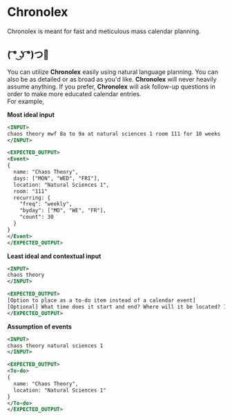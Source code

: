 # Chronolex
Chronolex is meant for fast and meticulous mass calendar planning. 

## ( ͡° ͜ʖ ͡°)つ📱
You can utilize **Chronolex** easily using natural language planning. You can also be as detailed or as broad as you'd like. **Chronolex** will never heavily assume anything. If you prefer, **Chronolex** will ask follow-up questions in order to make more educated calendar entries.  
For example, 

__Most ideal input__
```xml
<INPUT>
chaos theory mwf 8a to 9a at natural sciences 1 room 111 for 10 weeks
</INPUT>

<EXPECTED_OUTPUT>
<Event>
{
  name: "Chaos Theory",
  days: ["MON", "WED", "FRI"],
  location: "Natural Sciences 1",
  room: "111"
  recurring: {
    "freq": "weekly",
    "byday": ["MO", "WE", "FR"],
    "count": 30
  }
}
</Event>
</EXPECTED_OUTPUT>
```

__Least ideal and contextual input__
```xml
<INPUT>
chaos theory
</INPUT>

<EXPECTED_OUTPUT>
[Option to place as a to-do item instead of a calendar event]
[Optional] What time does it start and end? Where will it be located? Is this a recurring event? 
</EXPECTED_OUTPUT>
```

__Assumption of events__
```xml
<INPUT>
chaos theory natural sciences 1 
</INPUT>

<EXPECTED_OUTPUT>
<To-do>
{
  name: "Chaos Theory",
  location: "Natural Sciences 1"
}
</To-do>
</EXPECTED_OUTPUT>
```


